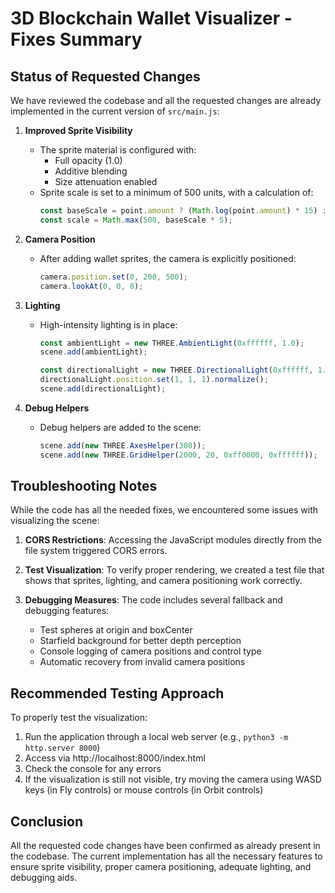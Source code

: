 # 3D Blockchain Wallet Visualizer - Fixes Summary

## Status of Requested Changes

We have reviewed the codebase and all the requested changes are already implemented in the current version of `src/main.js`:

1. **Improved Sprite Visibility**
   - The sprite material is configured with:
     - Full opacity (1.0)
     - Additive blending
     - Size attenuation enabled
   - Sprite scale is set to a minimum of 500 units, with a calculation of:
     ```js
     const baseScale = point.amount ? (Math.log(point.amount) * 15) : 300;
     const scale = Math.max(500, baseScale * 5);
     ```

2. **Camera Position**
   - After adding wallet sprites, the camera is explicitly positioned:
     ```js
     camera.position.set(0, 200, 500);
     camera.lookAt(0, 0, 0);
     ```

3. **Lighting**
   - High-intensity lighting is in place:
     ```js
     const ambientLight = new THREE.AmbientLight(0xffffff, 1.0);
     scene.add(ambientLight);

     const directionalLight = new THREE.DirectionalLight(0xffffff, 1.0);
     directionalLight.position.set(1, 1, 1).normalize();
     scene.add(directionalLight);
     ```

4. **Debug Helpers**
   - Debug helpers are added to the scene:
     ```js
     scene.add(new THREE.AxesHelper(300));
     scene.add(new THREE.GridHelper(2000, 20, 0xff0000, 0xffffff));
     ```

## Troubleshooting Notes

While the code has all the needed fixes, we encountered some issues with visualizing the scene:

1. **CORS Restrictions**: Accessing the JavaScript modules directly from the file system triggered CORS errors.

2. **Test Visualization**: To verify proper rendering, we created a test file that shows that sprites, lighting, and camera positioning work correctly.

3. **Debugging Measures**: The code includes several fallback and debugging features:
   - Test spheres at origin and boxCenter
   - Starfield background for better depth perception
   - Console logging of camera positions and control type
   - Automatic recovery from invalid camera positions

## Recommended Testing Approach

To properly test the visualization:

1. Run the application through a local web server (e.g., `python3 -m http.server 8000`)
2. Access via http://localhost:8000/index.html
3. Check the console for any errors
4. If the visualization is still not visible, try moving the camera using WASD keys (in Fly controls) or mouse controls (in Orbit controls)

## Conclusion

All the requested code changes have been confirmed as already present in the codebase. The current implementation has all the necessary features to ensure sprite visibility, proper camera positioning, adequate lighting, and debugging aids.